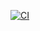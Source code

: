 [![CI](https://github.com/tousif-izaz/CI-CD-pipeline/actions/workflows/main.yml/badge.svg)](https://github.com/tousif-izaz/CI-CD-pipeline/actions/workflows/main.yml)
